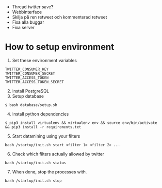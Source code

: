 #
- Thread twitter save?
- Webbinterface
- Skilja på ren retweet och kommenterad retweet
- Fixa alla buggar
- Fixa server

# How to setup environment
1. Set these environment variables
```shell
TWITTER_CONSUMER_KEY
TWITTER_CONSUMER_SECRET
TWITTER_ACCESS_TOKEN
TWITTER_ACCESS_TOKEN_SECRET
```
2. Install PostgreSQL
3. Setup database
```shell
$ bash database/setup.sh
```
4. Install python dependencies
```shell
$ pip3 install virtualenv && virtualenv env && source env/bin/activate && pip3 install -r requirements.txt
```

5. Start datamining using your filters
```shell
bash /startup/init.sh start <filter 1> <filter 2> ...
```

6. Check which filters actually allowed by twitter
```shell
bash /startup/init.sh status
```

7. When done, stop the processes with.
```shell
bash /startup/init.sh stop
```
